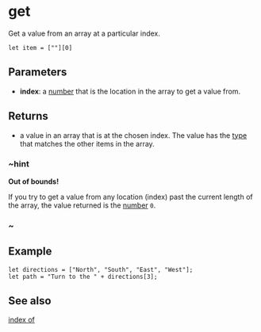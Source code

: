 # get

Get a value from an array at a particular index.

```block
let item = [""][0]
```
## Parameters

* **index**: a [number](/types/number) that is the location in the array to get a value from.

## Returns

* a value in an array that is at the chosen index. The value has the [type](/types) that matches
the other items in the array.

### ~hint

**Out of bounds!**

If you try to get a value from any location (index) past the current length of the array, the value returned is the [number](/types/number) `0`.

### ~

## Example

```blocks
let directions = ["North", "South", "East", "West"];
let path = "Turn to the " + directions[3];
```

## See also

[index of](/reference/arrays/index-of)